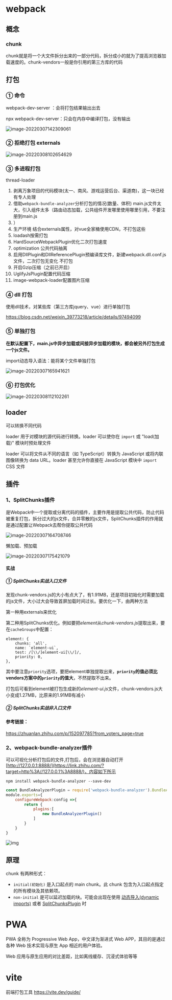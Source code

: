 # webpack

## 概念

### chunk

chunk就是将一个大文件拆分出来的一部分代码，拆分成小的就为了提高浏览器加载速度的。chunk-vendors一般是你引用的第三方库的代码

## 打包

### ① 命令

webpack-dev-server ：会将打包结果输出出去

npx webpack-dev-server：只会在内存中编译打包，没有输出

![image-20220307142309061](webpack.assets/image-20220307142309061.png)

### ② 拒绝打包 externals

![image-20220308102654629](webpack.assets/image-20220308102654629.png)

### ③ 多进程打包

thread-loader

1. 剥离万象项目的代码模块(太一、南风、游戏运营后台、渠道商)，这一块已经有专人处理
2. 借助`webpack-bundle-analyzer`分析打包的情况(数量、体积)
   main.js文件太大，引入组件太多（路由动态加载，公共组件开发哪里使用哪里引用，不要注册到main.js
3. ）
4. 生产环境 结合externals属性，对vue全家桶使用CDN，不打包这些
5. loadash按需打包
6. HardSourceWebpackPlugin优化二次打包速度
7. optimization 公共代码抽离
8. 启用DllPlugin和DllReferencePlugin预编译库文件，新建webpack.dll.conf.js文件，二次打包无变化 不打包
9. 开启Gzip压缩（之前已开启）
10. UglifyJsPlugin配置代码压缩
11. image-webpack-loader配置图片压缩

### ④ dll 打包

使用dll技术，对某些库（第三方库jquery、vue）进行单独打包

https://blog.csdn.net/weixin_39773218/article/details/97494099

### ⑤ 单独打包

**在默认配置下，main.js中异步加载或间接异步加载的模块，都会被另外打包生成一个js文件。**

import动态导入语法：能将某个文件单独打包

![image-20220307165941621](webpack.assets/image-20220307165941621.png)

### ⑥ 打包优化

![image-20220308112102261](webpack.assets/image-20220308112102261.png)

## loader

可以转换不同代码

loader 用于对模块的源代码进行转换。loader 可以使你在 `import` 或 "load(加载)" 模块时预处理文件

loader 可以将文件从不同的语言（如 TypeScript）转换为 JavaScript 或将内联图像转换为 data URL。loader 甚至允许你直接在 JavaScript 模块中 `import` CSS 文件

## 插件

### 1、SplitChunks插件

是Webpack中一个提取或分离代码的插件，主要作用是提取公共代码，防止代码被重复打包，拆分过大的js文件，合并零散的js文件，SplitChunks插件的作用就是通过配置让Webpack去帮你提取公共代码

![image-20220307164708746](webpack.assets/image-20220307164708746.png)



懒加载、预加载

![image-20220307175421079](webpack.assets/image-20220307175421079.png)

#### 实战

##### ① SplitChunks实战入口文件

发现chunk-vendors.js的大小有点大了，有1.91MB，还是项目初始化时需要加载的js文件，大小过大会导致首屏加载时间过长。要优化一下，由两种方法

第一种用externals来优化

第二种用SplitChunks优化。例如要把*element*从*chunk-vendors.js*提取出来，要在`cacheGroups`中配置：

```text
element: {
    chunks: 'all',
    name: `element-ui`,
    test: /[\\/]element-ui[\\/]/,
    priority: 0,
},
```

其中要注意`priority`选项，要把element单独提取出来，**`priority`的值必须比vendors方案中的`priority`的值大**，不然提取不出来。

打包后可看到element被打包生成新的*element-ui.js*文件，chunk-vendors.js大小变成1.27MB，比原来的1.91MB有减小

##### ② SplitChunks实战非入口文件



#### 参考链接：

https://zhuanlan.zhihu.com/p/152097785?from_voters_page=true

### 2、webpack-bundle-analyzer插件

可以可视化分析打包后的文件,打包后，会在浏览器自动打开[http://127.0.0.1:8888/](https://link.zhihu.com/?target=http%3A//127.0.0.1%3A8888/)，内容如下所示

```text
npm install webpack-bundle-analyzer --save-dev
```

```javascript
const BundleAnalyzerPlugin = require('webpack-bundle-analyzer').BundleAnalyzerPlugin;
module.exports={
    configureWebpack:config =>{
        return {
            plugins:[
                new BundleAnalyzerPlugin()
            ]
        }
    }
}
```

![img](https://pic4.zhimg.com/80/v2-0d848640762342ca44334747dcfe009b_720w.jpg)



## 原理

chunk 有两种形式：

- `initial(初始化)` 是入口起点的 main chunk。此 chunk 包含为入口起点指定的所有模块及其依赖项。
- `non-initial` 是可以延迟加载的块。可能会出现在使用 [动态导入(dynamic imports)](https://webpack.docschina.org/guides/code-splitting/#dynamic-imports) 或者 [SplitChunksPlugin](https://webpack.docschina.org/plugins/split-chunks-plugin/) 时



# PWA 

PWA 全称为 Progressive Web App，中文译为渐进式 Web APP，其目的是通过各种 Web 技术实现与原生 App 相近的用户体验。

 Web 应用与原生应用的对比差距，比如离线缓存、沉浸式体验等等



 # vite
前端打包工具
https://vite.dev/guide/